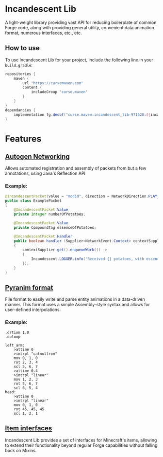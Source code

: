 # Incandescent Lib
A light-weight library providing vast API for reducing boilerplate of common Forge code, along with
providing general utility, convenient data animation format, numerous interfaces, etc., etc.

## How to use
To use Incandescent Lib for your project, include the following line in your `build.gradle`:
```groovy
repositories {
    maven {
        url "https://cursemaven.com"
        content {
            includeGroup "curse.maven"
        }
    }
}
dependancies {
    implementation fg.deobf("curse.maven:incandescent_lib-971520:${incandescent_lib_artifact_version}")
}
```

# Features

## [Autogen Networking](src/main/java/xyz/nikgub/incandescent/network/README.md)
Allows automated registration and assembly of packets from but a few annotations, using Java's Reflection API
### Example:
```java
@IncandescentPacket(value = "modid", direction = NetworkDirection.PLAY_TO_CLIENT)
public class ExamplePacket
{
    @IncandescentPacket.Value
    private Integer numberOfPotatoes;

    @IncandescentPacket.Value
    private CompoundTag essenceOfPotatoes;

    @IncandescentPacket.Handler
    public boolean handler (Supplier<NetworkEvent.Context> contextSupplier)
    {
        contextSupplier.get().enqueueWork(() ->
        {
            Incandescent.LOGGER.info("Received {} potatoes, with essence {}", numberOfPotatoes, essenceOfPotatoes);
        });
    }
}
```

## [Pyranim format](src/main/java/xyz/nikgub/incandescent/pyranim/README.md)
File format to easily write and parse entity animations in a data-driven manner. This format uses a simple
Assembly-style syntax and allows for user-defined interpolations.
### Example:
```pyranim
.drtion 1.0  
.doloop

left_arm:
    >attime 0
    >intrpl "catmullrom"
    mov 0, 1, 0
    rot 2, 3, 4
    scl 5, 6, 7
    >attime 0.4
    >intrpl "linear"
    mov 1, 2, 3
    rot 5, 6, 7
    scl 6, 5, 4
head:
    >attime 0
    >intrpl "linear"
    mov 0, 1, 0
    rot 45, 45, 45
    scl 1, 2, 1
```

## [Item interfaces](src/main/java/xyz/nikgub/incandescent/item_interfaces/README.md)
Incandescent Lib provides a set of interfaces for Minecraft's items, allowing to extend
their functionality beyond regular Forge capabilities without falling back on Mixins.